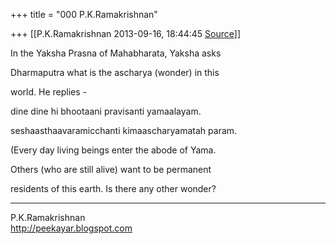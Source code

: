 +++
title = "000 P.K.Ramakrishnan"

+++
[[P.K.Ramakrishnan	2013-09-16, 18:44:45 [Source](https://groups.google.com/g/samskrita/c/fbGddpTrDu4)]]



In the Yaksha Prasna of Mahabharata, Yaksha asks

Dharmaputra what is the ascharya (wonder) in this

world. He replies -

  

dine dine hi bhootaani pravisanti yamaalayam.

seshaasthaavaramicchanti kimaascharyamatah param.



(Every day living beings enter the abode of Yama.

Others (who are still alive) want to be permanent 

residents of this earth. Is there any other wonder?

  

-----------------------------------  
P.K.Ramakrishnan  
<http://peekayar.blogspot.com>

